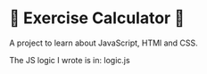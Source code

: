 :running: Exercise Calculator :running: 
===

A project to learn about JavaScript, HTMl and CSS.

The JS logic I wrote is in: logic.js
